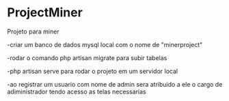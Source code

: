 # ProjectMiner
 Projeto para miner

-criar um banco de dados mysql local com o nome de "minerproject"

-rodar o comando php artisan migrate para subir tabelas

-php artisan serve para rodar o projeto em um servidor local

-ao registrar um usuario com nome de admin sera atribuido a ele o cargo de adiministrador tendo acesso as telas necessarias
